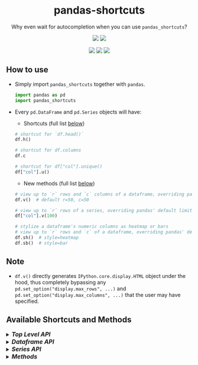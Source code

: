 <h1 align="center">pandas-shortcuts</h1>

<p align="center">Why even wait for autocompletion when you can use <code>pandas_shortcuts</code>?
</p>

<p align="center">
<a href="https://github.com/baogianghoangvu"><img src="https://img.shields.io/static/v1?logo=github&label=maintainer&message=baogianghoangvu&color=violet"></a>
<a href="https://github.com/lpun-majessica"><img src="https://img.shields.io/static/v1?logo=github&label=co-maintainer&message=lpun-majessica&color=3EAAAF"></a>
</p>
<p align="center">
<a href="https://github.com/baogianghoangvu/pandas-shortcuts/blob/main/pandas_shortcuts/__init__.py"><img src="https://img.shields.io/badge/version-0.1-informational"></a>
<a href="https://github.com/python/cpython"><img src="https://img.shields.io/badge/python->=3.6-important"></a>
<a href="https://github.com/psf/black"><img src="https://img.shields.io/badge/code%20style-black-black"></a>
</p>

## How to use

- Simply import `pandas_shortcuts` together with `pandas`.

  ```Python
  import pandas as pd
  import pandas_shortcuts
  ```

- Every `pd.DataFrame` and `pd.Series` objects will have:

  - Shortcuts (full list [below](#available-shortcuts-and-methods))

  ```Python
  # shortcut for `df.head()`
  df.h()

  # shortcut for df.columns
  df.c

  # shortcut for df["col"].unique()
  df["col"].u()
  ```

  - New methods (full list [below](#available-shortcuts-and-methods))

  ```Python
  # view up to `r` rows and `c` columns of a dataframe, overriding pandas' default limit
  df.v()  # default r=50, c=50

  # view up to `r` rows of a series, overriding pandas' default limit
  df["col"].v(100)

  # stylize a dataframe's numeric columns as heatmap or bars
  # view up to `r` rows and `c` of a dataframe, overriding pandas' default limit
  df.sh()  # style=heatmap
  df.sb()  # style=bar
  ```

## Note

- `df.v()` directly generates `IPython.core.display.HTML` object under the hood, thus completely bypassing any `pd.set_option("display.max_rows", ...)` and `pd.set_option("display.max_columns", ...)` that the user may have specified.

## Available Shortcuts and Methods

<details>
<summary><b><i><font size="3">
Top Level API
</font></i></b></summary>

```Python
pd.df # pd.DataFrame

# IO
pd.csv # pd.read_csv
pd.json # pd.read_json
pd.parquet # pd.read_parquet
pd.sql # pd.read_sql
pd.xlsx # pd.read_excel


# General function - Pivot
pd.pv # pd.pivot
pd.pvt # pd.pivot_table


# General function - datetime
pd.tdt # pd.to_datetime
pd.ttd # pd.to_timedelta
```
</details>

<details>
<summary><b><i><font size="3">
Dataframe API
</font></i></b></summary>

```Python
# Reindexing / selection / label manipulation

df.f2 # df.rename

## Heads or tails
df.h # df.head
df.t # df.tail

## Duplicates
df.dd # df.drop_duplicates
df.dup # df.duplicated

## Index
df.sx # df.set_index
df.rx # df.reset_index

# Reshaping, Sorting, Transposing

## Sort
df.si # df.sort_index
df.sv # df.sort_values

## Pivot
df.pv # df.pivot
df.pvt # df.pivot_table

# Groupby
df.gb # df.groupby

# Missing data handling
df.dna # df.dropna
df.fna # df.fillna

# Computations / descriptive stats
df.desc # df.describe
df.vc # df.cv # df.value_counts
df.nu # df.nunique

# Properties
df.c # df.columns
df.i # df.index

# IO
df.cb # df.to_clipboard
df.dict # df.to_dict
df.np # df.to_numpy

## File types
df.csv # df.to_csv
df.html # df.to_html
df.json # df.to_json
df.md # df.to_markdown
df.parquet # df.to_parquet
df.xlsx # df.to_excel
```
</details>

<details>
<summary><b><i><font size="3">
Series API
</font></i></b></summary>

```Python
# Reindexing / selection / label manipulation

## Heads or tails
df["col"].h # df["col"].head
df["col"].t # df["col"].tail

## Duplicates
df["col"].dd # df["col"].drop_duplicates
df["col"].dup # df["col"].duplicated

## Index
df["col"].rx # df["col"].reset_index

# Reshaping, Sorting, Transposing

## Sort
df["col"].si # df["col"].sort_index
df["col"].sv # df["col"].sort_values

# Groupby
df["col"].gb # df["col"].groupby

# Missing data handling
df["col"].dna # df["col"].dropna
df["col"].fna # df["col"].fillna

# Computations / descriptive stats
df["col"].vc # df["col"].cv # df["col"].value_counts
df["col"].nu # df["col"].nunique
df["col"].u # df["col"].unique

# Properties
df["col"].i # df["col"].index

# IO
df["col"].cb # df["col"].to_clipboard
df["col"].dict # df["col"].to_dict
df["col"].list # df["col"].to_list
df["col"].np # df["col"].to_numpy

## File types
df["col"].csv # df["col"].to_csv
df["col"].json # df["col"].to_json
df["col"].md # df["col"].to_markdown
df["col"].xlsx # df["col"].to_excel
```
</details>

<details>
<summary><b><i><font size="3">
Methods
</font></i></b></summary>

```Python
df.sh # style_heatmap
df.sb # style_bar
df.v # dataframe_view
df["col"].v # series_view
```
</details>

